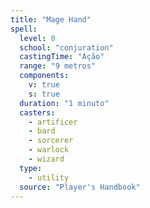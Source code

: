 ```yaml
---
title: "Mage Hand"
spell:
  level: 0
  school: "conjuration"
  castingTime: "Ação"
  range: "9 metros"
  components:
    v: true
    s: true
  duration: "1 minuto"
  casters:
    - artificer
    - bard
    - sorcerer
    - warlock
    - wizard
  type:
    - utility
  source: "Player's Handbook"
---
```

